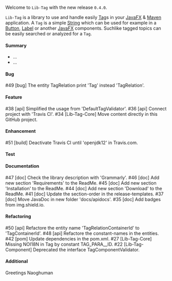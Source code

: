 Welcome to `Lib-Tag` with the new release `0.4.0`.

`Lib-Tag` is a library to use and handle easily [Tag]s in your [JavaFX] & [Maven] 
application.
A `Tag` is a simple [String] which can be used for example in a [Button], [Label] 
or another [JavaFX] components. Suchlike tagged topics can be easily searched or 
analyzed for a `Tag`. 


#### Summary
* ...
* ...



#### Bug
#49 [bug] The entity TagRelation print 'Tag' instead 'TagRelation'.



#### Feature
#38 [api] Simplified the usage from 'DefaultTagValidator'.
#36 [api] Connect project with 'Travis CI'.
#34 [Lib-Tag-Core] Move content directly in this GitHub project.



#### Enhancement
#51 [build] Deactivate Travis CI until 'openjdk12' in Travis.com.



#### Test



#### Documentation
#47 [doc] Check the library description with 'Grammarly'.
#46 [doc] Add new section 'Requirements' to the ReadMe.
#45 [doc] Add new section 'Installation' to the ReadMe.
#44 [doc] Add new section 'Download' to the ReadMe.
#41 [doc] Update the section-order in the release-templates.
#37 [doc] Move JavaDoc in new folder 'docs/apidocs'.
#35 [doc] Add badges from img.shield.io.



#### Refactoring
#50 [api] Refactore the entity name 'TagRelationContainerId' to 'TagContainerId'.
#48 [api] Refactore the constant-names in the entities.
#42 [pom] Update dependencies in the pom.xml.
#27 [Lib-Tag-Core] Missing NOI18N in Tag by constant TAG_PARA__ID.
#22 [Lib-Tag-Component] Deprecated the interface TagComponentValidator.



#### Additional



Greetings
Naoghuman



[//]: # (Issues which will be integrated in this release)



[//]: # (Links)
[Button]:https://docs.oracle.com/javase/8/javafx/api/javafx/scene/control/Button.html
[JavaFX]:http://docs.oracle.com/javase/8/javase-clienttechnologies.htm
[Label]:https://docs.oracle.com/javase/8/javafx/api/javafx/scene/control/Label.html
[Maven]:http://maven.apache.org/
[NetBeans IDE]:https://netbeans.org/
[String]:https://docs.oracle.com/javase/8/docs/api/java/lang/String.html
[Tag]:https://github.com/Naoghuman/lib-tag/blob/master/lib-tag-core/src/main/java/com/github/naoghuman/lib/tag/core/Tag.java
